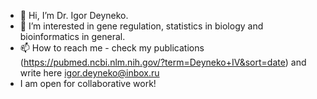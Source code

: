 - 👋 Hi, I’m Dr. Igor Deyneko.
- 👀 I’m interested in gene regulation, statistics in biology and bioinformatics in general.
- 📫 How to reach me - check my publications (https://pubmed.ncbi.nlm.nih.gov/?term=Deyneko+IV&sort=date) and write here igor.deyneko@inbox.ru
- I am open for collaborative work!

<!---
Deyneko/Deyneko is a ✨ special ✨ repository because its `README.md` (this file) appears on your GitHub profile.
You can click the Preview link to take a look at your changes.
--->
